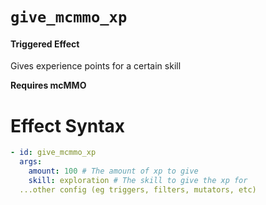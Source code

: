 # `give_mcmmo_xp`
#### Triggered Effect

Gives experience points for a certain skill

**Requires mcMMO**

# Effect Syntax
```yaml
- id: give_mcmmo_xp
  args:
    amount: 100 # The amount of xp to give
    skill: exploration # The skill to give the xp for
  ...other config (eg triggers, filters, mutators, etc)
```